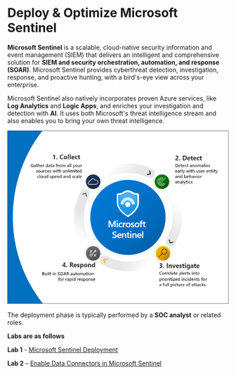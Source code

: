 # Deploy & Optimize Microsoft Sentinel 

**Microsoft Sentinel** is a scalable, cloud-native security information and event management (SIEM) that delivers an intelligent and comprehensive solution for **SIEM and security orchestration, automation, and response (SOAR)**. Microsoft Sentinel provides cyberthreat detection, investigation, response, and proactive hunting, with a bird's-eye view across your enterprise.

Microsoft Sentinel also natively incorporates proven Azure services, like **Log Analytics** and **Logic Apps**, and enriches your investigation and detection with **AI**. It uses both Microsoft's threat intelligence stream and also enables you to bring your own threat intelligence.

![alt text](image.png)

The deployment phase is typically performed by a **SOC analyst** or related roles.

**Labs are as follows**

**Lab 1** - [Microsoft Sentinel Deployment](<https://github.com/technofocus-pte/sentineltpirdepth/blob/main/Lab%201/Lab%201%20-%20Microsoft%20Sentinel%20Deployment.md>)

**Lab 2** – [Enable Data Connectors in Microsoft Sentinel](<https://github.com/technofocus-pte/sentineltpirdepth/blob/main/Lab%202/Lab%202%20%E2%80%93%20Enable%20Data%20Connectors%20in%20Microsoft%20Sentinel.md>)
